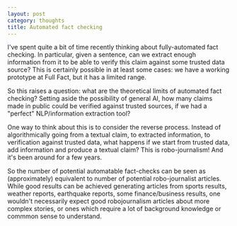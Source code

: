 ```yaml
---
layout: post
category: thoughts
title: Automated fact checking
---
```


I've spent quite a bit of time recently thinking about fully-automated fact checking. In particular, given a sentence, can we extract enough information from it to be able to verify this claim against some trusted data source? This is certainly possible in at least some cases: we have a working prototype at Full Fact, but it has a limited range.

So this raises a question: what are the theoretical limits of automated fact checking? Setting aside the possibility of general AI, how many claims made in public could be verified against trusted sources, if we had a "perfect" NLP/information extraction tool? 

One way to think about this is to consider the reverse process. Instead of algorithmically going from a textual claim, to extracted information, to verification against trusted data, what happens if we start from trusted data, add information and produce a textual claim? This is robo-journalism! And it's been around for a few years.

So the number of potential automatable fact-checks can be seen as (approximately) equivalent to number of potential robo-journalist articles. While good results can be achieved generating articles from sports results, weather reports, earthquake reports, some finance/business results, one wouldn't necessarily expect good robojournalism articles about more complex stories, or ones which require a lot of background knowledge or commmon sense to understand.  